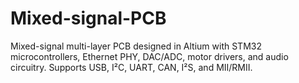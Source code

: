 # Mixed-signal-PCB
Mixed-signal multi-layer PCB designed in Altium with STM32 microcontrollers, Ethernet PHY, DAC/ADC, motor drivers, and audio circuitry. Supports USB, I²C, UART, CAN, I²S, and MII/RMII.
